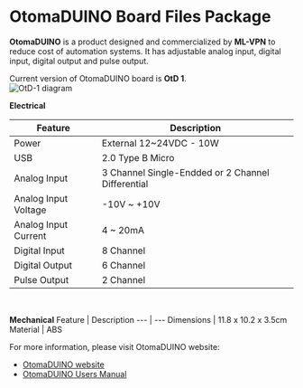 # OtomaDUINO Board Files Package

**OtomaDUINO** is a product designed and commercialized by **ML-VPN** to reduce cost of automation systems. It has adjustable analog input, digital input, digital output and pulse output.

Current version of OtomaDUINO board is **OtD 1**.<br/>
![OtD-1 diagram](https://www.ml-vpn.com/en/media/img/OtD_sketch-EN.jpg)


**Electrical**

Feature | Description 
--- | --- 
Power | External 12~24VDC - 10W
USB | 2.0 Type B Micro
Analog Input | 3 Channel Single-Endded or 2 Channel Differential
Analog Input Voltage | -10V ~ +10V
Analog Input Current | 4 ~ 20mA
Digital Input | 8 Channel
Digital Output | 6 Channel
Pulse Output | 2 Channel

<br/>

**Mechanical**
Feature | Description 
--- | --- 
Dimensions | 11.8 x 10.2 x 3.5cm
Material | ABS


For more information, please visit OtomaDUINO website:
- [OtomaDUINO website](https://www.ml-vpn.com/en/others_OtD.html)
- [OtomaDUINO Users Manual](https://www.ml-vpn.com/en/media/docs/OtD%20User%20Manual%20EN%20web.pdf)
